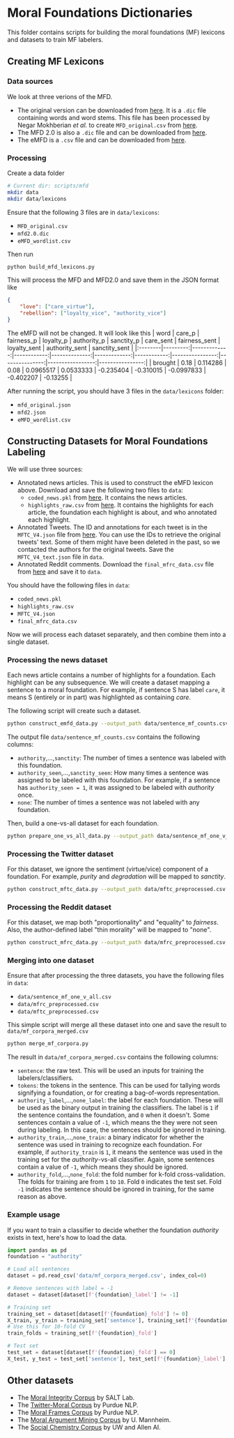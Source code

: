 # Moral Foundations Dictionaries

This folder contains scripts for building the moral foundations (MF) lexicons and datasets to train MF labelers.

## Creating MF Lexicons

### Data sources
We look at three verions of the MFD.
- The original version can be downloaded from [here](https://moralfoundations.org/wp-content/uploads/files/downloads/moral%20foundations%20dictionary.dic). It is a `.dic` file containing words and word stems. This file has been processed by Negar Mokhberian *et al.* to create `MFD_original.csv` from [here](https://github.com/negar-mokhberian/Moral_Foundation_FrameAxis/blob/main/moral_foundation_dictionaries/MFD_original.csv).
- The MFD 2.0 is also a `.dic` file and can be downloaded from [here](https://osf.io/whjt2).
- The eMFD is a `.csv` file and can be downloaded from [here](https://osf.io/ufdcz).

### Processing

Create a data folder
```sh
# Current dir: scripts/mfd
mkdir data
mkdir data/lexicons
```

Ensure that the following 3 files are in `data/lexicons`:
- `MFD_original.csv`
- `mfd2.0.dic`
- `eMFD_wordlist.csv`

Then run
```sh
python build_mfd_lexicons.py
```

This will process the MFD and MFD2.0 and save them in the JSON format like
```json
{
    "love": ["care_virtue"],
    "rebellion": ["loyalty_vice", "authority_vice"]
}
```

The eMFD will not be changed. It will look like this
| word    |   care_p |   fairness_p |   loyalty_p |   authority_p |   sanctity_p |   care_sent |   fairness_sent |   loyalty_sent |   authority_sent |   sanctity_sent |
|:--------|---------:|-------------:|------------:|--------------:|-------------:|------------:|----------------:|---------------:|-----------------:|----------------:|
| brought |     0.18 |     0.114286 |        0.08 |     0.0965517 |    0.0533333 |   -0.235404 |       -0.310015 |     -0.0997833 |        -0.402207 |        -0.13255 |

After running the script, you should have 3 files in the `data/lexicons` folder:
- `mfd_original.json`
- `mfd2.json`
- `eMFD_wordlist.csv`


## Constructing Datasets for Moral Foundations Labeling

We will use three sources:
- Annotated news articles. This is used to construct the eMFD lexicon above. Download and save the following two files to `data`:
  - `coded_news.pkl` from [here](https://osf.io/5r96b). It contains the news articles.
  - `highlights_raw.csv` from [here](https://osf.io/52qfe). It contains the highlights for each article, the foundation each highlight is about, and who annotated each highlight.
- Annotated Tweets. The ID and annotations for each tweet is in the `MFTC_V4.json` file from [here](https://osf.io/k5n7y/). You can use the IDs to retrieve the original tweets' text. Some of them might have been deleted in the past, so we contacted the authors for the original tweets. Save the `MFTC_V4_text.json` file in `data`.
- Annotated Reddit comments. Download the `final_mfrc_data.csv` file from [here](https://huggingface.co/datasets/USC-MOLA-Lab/MFRC/resolve/main/final_mfrc_data.csv) and save it to `data`.

You should have the following files in `data`:
- `coded_news.pkl`
- `highlights_raw.csv`
- `MFTC_V4.json`
- `final_mfrc_data.csv`

Now we will process each dataset separately, and then combine them into a single dataset.

### Processing the news dataset

Each news article contains a number of highlights for a foundation. Each highlight can be any subsequence. We will create a dataset mapping a sentence to a moral foundation. For example, if sentence S has label `care`, it means S (entirely or in part) was highlighted as containing *care*.

The following script will create such a dataset.

```sh
python construct_emfd_data.py --output_path data/sentence_mf_counts.csv
```

The output file `data/sentence_mf_counts.csv` contains the following columns:
- `authority`,...,`sanctity`: The number of times a sentence was labeled with this foundation.
- `authority_seen`,...,`sanctity_seen`: How many times a sentence was assigned to be labeled with this foundation. For example, if a sentence has `authority_seen = 1`, it was assigned to be labeled with *authority* once.
- `none`: The number of times a sentence was not labeled with any foundation.

Then, build a one-vs-all dataset for each foundation.

```sh
python prepare_one_vs_all_data.py --output_path data/sentence_mf_one_v_all.csv
```

### Processing the Twitter dataset

For this dataset, we ignore the sentiment (virtue/vice) component of a foundation. For example, *purity* and *degradation* will be mapped to *sanctity*.

```sh
python construct_mftc_data.py --output_path data/mftc_preprocessed.csv
```

### Processing the Reddit dataset

For this dataset, we map both "proportionality" and "equality" to *fairness*. Also, the author-defined label "thin morality" will be mapped to "none".

```sh
python construct_mfrc_data.py --output_path data/mfrc_preprocessed.csv
```

### Merging into one dataset

Ensure that after processing the three datasets, you have the following files in `data`:
- `data/sentence_mf_one_v_all.csv`
- `data/mfrc_preprocessed.csv`
- `data/mftc_preprocessed.csv`

This simple script will merge all these dataset into one and save the result to `data/mf_corpora_merged.csv`

```sh
python merge_mf_corpora.py
```

The result in `data/mf_corpora_merged.csv` contains the following columns:
- `sentence`: the raw text. This will be used an inputs for training the labelers/classifiers.
- `tokens`: the tokens in the sentence. This can be used for tallying words signifying a foundation, or for creating a bag-of-words representation.
- `authority_label`,...,`none_label`: the label for each foundation. These will be used as the binary output in training the classifiers. The label is `1` if the sentence contains the foundation, and `0` when it doesn't. Some sentences contain a value of `-1`, which means the they were not seen during labeling. In this case, the sentences should be ignored in training.
- `authority_train`,...,`none_train`: a binary indicator for whether the sentence was used in training to recognize each foundation. For example, if `authority_train` is `1`, it means the sentence was used in the training set for the *authority*-vs-all classifier. Again, some sentences contain a value of `-1`, which means they should be ignored.
- `authority_fold`,...,`none_fold`: the fold number for k-fold cross-validation. The folds for training are from `1` to `10`. Fold `0` indicates the test set. Fold `-1` indicates the sentence should be ignored in training, for the same reason as above.

### Example usage

If you want to train a classifier to decide whether the foundation *authority* exists in text, here's how to load the data.

```python
import pandas as pd
foundation = "authority"

# Load all sentences
dataset = pd.read_csv('data/mf_corpora_merged.csv', index_col=0)

# Remove sentences with label = -1
dataset = dataset[dataset[f'{foundation}_label'] != -1]

# Training set
training_set = dataset[dataset[f'{foundation}_fold'] != 0]
X_train, y_train = training_set['sentence'], training_set[f'{foundation}_label']
# Use this for 10-fold CV
train_folds = training_set[f'{foundation}_fold']

# Test set
test_set = dataset[dataset[f'{foundation}_fold'] == 0]
X_test, y_test = test_set['sentence'], test_set[f'{foundation}_label']
```

## Other datasets

- The [Moral Integrity Corpus](https://github.com/SALT-NLP/mic) by SALT Lab.
- The [Twitter-Moral Corpus](https://github.com/kmjohnson/twitter-morals) by Purdue NLP.
- The [Moral Frames Corpus](https://github.com/ShamikRoy/Moral-Role-Prediction) by Purdue NLP.
- The [Moral Argument Mining Corpus](https://github.com/dwslab/Morality-in-Arguments) by U. Mannheim.
- The [Social Chemistry Corpus](https://maxwellforbes.com/social-chemistry/) by UW and Allen AI.